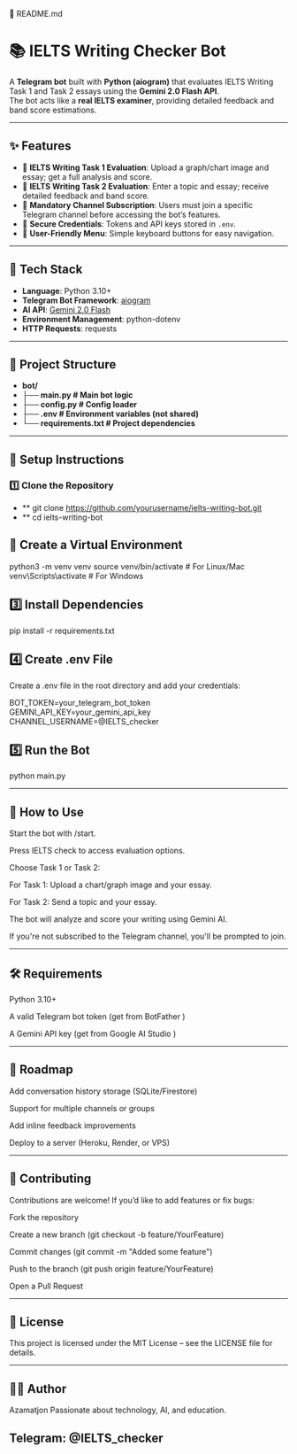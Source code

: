📄 README.md
# 📚 IELTS Writing Checker Bot  

A **Telegram bot** built with **Python (aiogram)** that evaluates IELTS Writing Task 1 and Task 2 essays using the **Gemini 2.0 Flash API**.  
The bot acts like a **real IELTS examiner**, providing detailed feedback and band score estimations.  

---

## ✨ Features
- 📝 **IELTS Writing Task 1 Evaluation**: Upload a graph/chart image and essay; get a full analysis and score.  
- 📝 **IELTS Writing Task 2 Evaluation**: Enter a topic and essay; receive detailed feedback and band score.  
- 🔐 **Mandatory Channel Subscription**: Users must join a specific Telegram channel before accessing the bot’s features.  
- 🔑 **Secure Credentials**: Tokens and API keys stored in `.env`.  
- 📱 **User-Friendly Menu**: Simple keyboard buttons for easy navigation.

---

## 🚀 Tech Stack
- **Language**: Python 3.10+  
- **Telegram Bot Framework**: [aiogram](https://docs.aiogram.dev/)  
- **AI API**: [Gemini 2.0 Flash](https://ai.google.dev/gemini-api)  
- **Environment Management**: python-dotenv  
- **HTTP Requests**: requests  

---

## 📂 Project Structure


- **bot/**
- **├── main.py # Main bot logic**
- **├── config.py # Config loader**
- **├── .env # Environment variables (not shared)**
- **└── requirements.txt # Project dependencies**


---

## 🔑 Setup Instructions

### 1️⃣ Clone the Repository

- ** git clone https://github.com/yourusername/ielts-writing-bot.git
- ** cd ielts-writing-bot

##  ️⃣ Create a Virtual Environment
python3 -m venv venv
source venv/bin/activate  # For Linux/Mac
venv\Scripts\activate     # For Windows

##  3️⃣ Install Dependencies
pip install -r requirements.txt

##  4️⃣ Create .env File

Create a .env file in the root directory and add your credentials:

BOT_TOKEN=your_telegram_bot_token
GEMINI_API_KEY=your_gemini_api_key
CHANNEL_USERNAME=@IELTS_checker

## 5️⃣ Run the Bot
python main.py

---

## 🤖 How to Use

Start the bot with /start.

Press IELTS check to access evaluation options.

Choose Task 1 or Task 2:

For Task 1: Upload a chart/graph image and your essay.

For Task 2: Send a topic and your essay.

The bot will analyze and score your writing using Gemini AI.

If you're not subscribed to the Telegram channel, you'll be prompted to join.

---

## 🛠️ Requirements

Python 3.10+

A valid Telegram bot token (get from BotFather
)

A Gemini API key (get from Google AI Studio
)

---

## 📌 Roadmap

 Add conversation history storage (SQLite/Firestore)

 Support for multiple channels or groups

 Add inline feedback improvements

 Deploy to a server (Heroku, Render, or VPS)

---

## 🤝 Contributing

Contributions are welcome!
If you’d like to add features or fix bugs:

Fork the repository

Create a new branch (git checkout -b feature/YourFeature)

Commit changes (git commit -m "Added some feature")

Push to the branch (git push origin feature/YourFeature)

Open a Pull Request

---

## 📜 License

This project is licensed under the MIT License – see the LICENSE
 file for details.

---

## 👨‍💻 Author

Azamatjon
Passionate about technology, AI, and education.

## Telegram: @IELTS_checker
